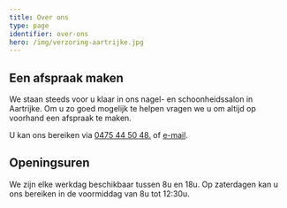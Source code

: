 ```yaml
---
title: Over ons
type: page
identifier: over-ons
hero: /img/verzoring-aartrijke.jpg
---
```


## Een afspraak maken
We staan steeds voor u klaar in ons nagel- en schoonheidssalon in Aartrijke. Om u zo goed mogelijk te helpen vragen we u om altijd op voorhand een afspraak te maken.

U kan ons bereiken via <a href="tel:+32475445048">0475&nbsp;44&nbsp;50&nbsp;48.</a> of <a href="#">e-mail</a>.

## Openingsuren
We zijn elke werkdag beschikbaar tussen 8u en 18u. Op zaterdagen kan u ons bereiken in de voormiddag van 8u tot 12:30u.